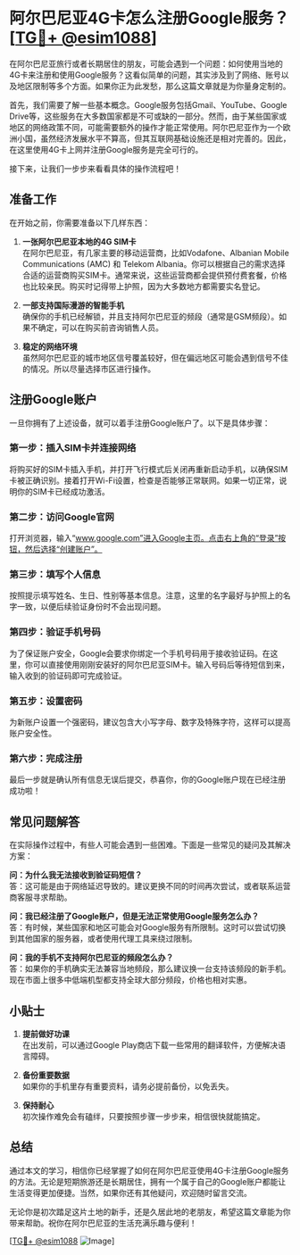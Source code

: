 # 阿尔巴尼亚4G卡怎么注册Google服务？[[TG💪+ @esim1088](https://t.me/s/esim1088)]

在阿尔巴尼亚旅行或者长期居住的朋友，可能会遇到一个问题：如何使用当地的4G卡来注册和使用Google服务？这看似简单的问题，其实涉及到了网络、账号以及地区限制等多个方面。如果你正为此发愁，那么这篇文章就是为你量身定制的。

首先，我们需要了解一些基本概念。Google服务包括Gmail、YouTube、Google Drive等，这些服务在大多数国家都是不可或缺的一部分。然而，由于某些国家或地区的网络政策不同，可能需要额外的操作才能正常使用。阿尔巴尼亚作为一个欧洲小国，虽然经济发展水平不算高，但其互联网基础设施还是相对完善的。因此，在这里使用4G卡上网并注册Google服务是完全可行的。

接下来，让我们一步步来看看具体的操作流程吧！

## 准备工作

在开始之前，你需要准备以下几样东西：

1. **一张阿尔巴尼亚本地的4G SIM卡**  
   在阿尔巴尼亚，有几家主要的移动运营商，比如Vodafone、Albanian Mobile Communications (AMC) 和 Telekom Albania。你可以根据自己的需求选择合适的运营商购买SIM卡。通常来说，这些运营商都会提供预付费套餐，价格也比较亲民。购买时记得带上护照，因为大多数地方都需要实名登记。

2. **一部支持国际漫游的智能手机**  
   确保你的手机已经解锁，并且支持阿尔巴尼亚的频段（通常是GSM频段）。如果不确定，可以在购买前咨询销售人员。

3. **稳定的网络环境**  
   虽然阿尔巴尼亚的城市地区信号覆盖较好，但在偏远地区可能会遇到信号不佳的情况。所以尽量选择市区进行操作。

## 注册Google账户

一旦你拥有了上述设备，就可以着手注册Google账户了。以下是具体步骤：

### 第一步：插入SIM卡并连接网络
将购买好的SIM卡插入手机，并打开飞行模式后关闭再重新启动手机，以确保SIM卡被正确识别。接着打开Wi-Fi设置，检查是否能够正常联网。如果一切正常，说明你的SIM卡已经成功激活。

### 第二步：访问Google官网
打开浏览器，输入“www.google.com”进入Google主页。点击右上角的“登录”按钮，然后选择“创建账户”。

### 第三步：填写个人信息
按照提示填写姓名、生日、性别等基本信息。注意，这里的名字最好与护照上的名字一致，以便后续验证身份时不会出现问题。

### 第四步：验证手机号码
为了保证账户安全，Google会要求你绑定一个手机号码用于接收验证码。在这里，你可以直接使用刚刚安装好的阿尔巴尼亚SIM卡。输入号码后等待短信到来，输入收到的验证码即可完成验证。

### 第五步：设置密码
为新账户设置一个强密码，建议包含大小写字母、数字及特殊字符，这样可以提高账户安全性。

### 第六步：完成注册
最后一步就是确认所有信息无误后提交，恭喜你，你的Google账户现在已经注册成功啦！

## 常见问题解答

在实际操作过程中，有些人可能会遇到一些困难。下面是一些常见的疑问及其解决方案：

**问：为什么我无法接收到验证码短信？**  
答：这可能是由于网络延迟导致的。建议更换不同的时间再次尝试，或者联系运营商客服寻求帮助。

**问：我已经注册了Google账户，但是无法正常使用Google服务怎么办？**  
答：有时候，某些国家和地区可能会对Google服务有所限制。这时可以尝试切换到其他国家的服务器，或者使用代理工具来绕过限制。

**问：我的手机不支持阿尔巴尼亚的频段怎么办？**  
答：如果你的手机确实无法兼容当地频段，那么建议换一台支持该频段的新手机。现在市面上很多中低端机型都支持全球大部分频段，价格也相对实惠。

## 小贴士

1. **提前做好功课**  
   在出发前，可以通过Google Play商店下载一些常用的翻译软件，方便解决语言障碍。
   
2. **备份重要数据**  
   如果你的手机里存有重要资料，请务必提前备份，以免丢失。

3. **保持耐心**  
   初次操作难免会有磕绊，只要按照步骤一步步来，相信很快就能搞定。

## 总结

通过本文的学习，相信你已经掌握了如何在阿尔巴尼亚使用4G卡注册Google服务的方法。无论是短期旅游还是长期居住，拥有一个属于自己的Google账户都能让生活变得更加便捷。当然，如果你还有其他疑问，欢迎随时留言交流。

无论你是初次踏足这片土地的新手，还是久居此地的老朋友，希望这篇文章能为你带来帮助。祝你在阿尔巴尼亚的生活充满乐趣与便利！

[[TG💪+ @esim1088](https://t.me/s/esim1088) ![Image](https://i.postimg.cc/4NQfJmqS/Snipaste-2025-05-13-00-14-12.png)]